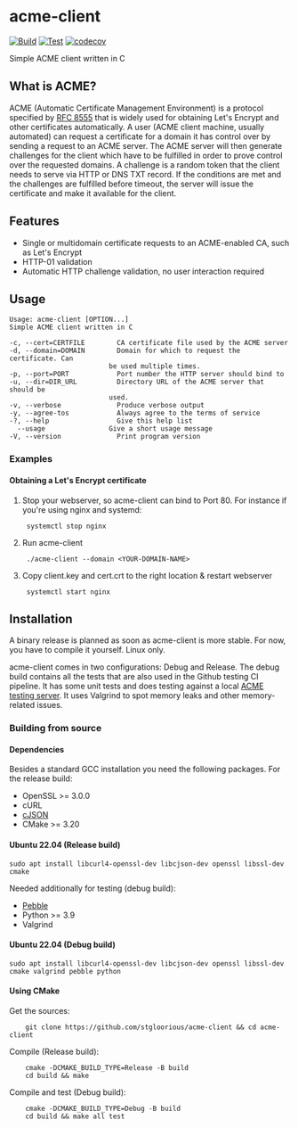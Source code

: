 # acme-client
[![Build](https://github.com/stgloorious/acme-client/actions/workflows/build.yml/badge.svg)](https://github.com/stgloorious/acme-client/actions/workflows/build.yml)
[![Test](https://github.com/stgloorious/acme-client/actions/workflows/test.yml/badge.svg)](https://github.com/stgloorious/acme-client/actions/workflows/test.yml)
[![codecov](https://codecov.io/gh/stgloorious/acme-client/branch/master/graph/badge.svg?token=H96Q1DZIG0)](https://codecov.io/gh/stgloorious/acme-client)

Simple ACME client written in C 

## What is ACME?
ACME (Automatic Certificate Management Environment) is a protocol specified by [RFC 8555](https://www.rfc-editor.org/rfc/rfc8555) that is widely used for obtaining Let's Encrypt and other certificates automatically. A user (ACME client machine, usually automated) can request a certificate for a domain it has control over by sending a request to an ACME server. The ACME server will then generate challenges for the client which have to be fulfilled in order to prove control over the requested domains. A challenge is a random token that the client needs to serve via HTTP or DNS TXT record. If the conditions are met and the challenges are fulfilled before timeout, the server will issue the certificate and make it available for the client.

## Features
- Single or multidomain certificate requests to an ACME-enabled CA, such as Let's Encrypt
- HTTP-01 validation
- Automatic HTTP challenge validation, no user interaction required

## Usage 
    Usage: acme-client [OPTION...]
    Simple ACME client written in C

    -c, --cert=CERTFILE        CA certificate file used by the ACME server
    -d, --domain=DOMAIN        Domain for which to request the certificate. Can
                             be used multiple times.
    -p, --port=PORT            Port number the HTTP server should bind to
    -u, --dir=DIR_URL          Directory URL of the ACME server that should be
                             used.
    -v, --verbose              Produce verbose output
    -y, --agree-tos            Always agree to the terms of service
    -?, --help                 Give this help list
      --usage                Give a short usage message
    -V, --version              Print program version

### Examples
#### Obtaining a Let's Encrypt certificate
1. Stop your webserver, so acme-client can bind to Port 80. For instance if you're using nginx and systemd:

        systemctl stop nginx
2. Run acme-client

        ./acme-client --domain <YOUR-DOMAIN-NAME>
3. Copy client.key and cert.crt to the right location & restart webserver 

        systemctl start nginx

## Installation
A binary release is planned as soon as acme-client is more stable. For now, you have to compile it yourself. Linux only.

acme-client comes in two configurations: Debug and Release. The debug build contains all the tests that are also used in the Github testing CI pipeline. It has some unit tests and does testing against a local [ACME testing server](https://github.com/letsencrypt/pebble). It uses Valgrind to spot memory leaks and other memory-related issues.

### Building from source
#### Dependencies
Besides a standard GCC installation you need the following packages.
For the release build:
- OpenSSL >= 3.0.0
- cURL
- [cJSON](https://github.com/DaveGamble/cJSON)
- CMake >= 3.20

#### Ubuntu 22.04 (Release build)
    sudo apt install libcurl4-openssl-dev libcjson-dev openssl libssl-dev cmake

Needed additionally for testing (debug build):
- [Pebble](https://github.com/letsencrypt/pebble)
- Python >= 3.9
- Valgrind
    
#### Ubuntu 22.04 (Debug build)
    sudo apt install libcurl4-openssl-dev libcjson-dev openssl libssl-dev cmake valgrind pebble python
        
#### Using CMake
Get the sources: 

        git clone https://github.com/stgloorious/acme-client && cd acme-client
    
Compile (Release build):

        cmake -DCMAKE_BUILD_TYPE=Release -B build
        cd build && make
     
Compile and test (Debug build):

        cmake -DCMAKE_BUILD_TYPE=Debug -B build
        cd build && make all test
        
        

